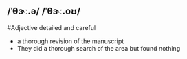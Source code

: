 ## /ˈθɝː.ə/ /ˈθɝː.oʊ/
#Adjective
detailed and careful

- a thorough revision of the manuscript
- They did a thorough search of the area but found nothing

